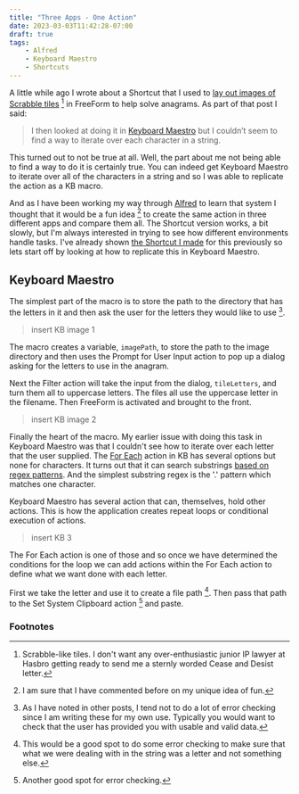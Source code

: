 ```yaml
---
title: "Three Apps - One Action"
date: 2023-03-03T11:42:28-07:00
draft: true
tags:
    - Alfred
    - Keyboard Maestro
    - Shortcuts
---
```


A little while ago I wrote about a Shortcut that I used to [lay out images of Scrabble tiles](creating-anagrams/) [^1] in FreeForm to help solve anagrams. As part of that post I said:

> I then looked at doing it in [Keyboard Maestro](https://www.keyboardmaestro.com/main/) but I couldn’t seem to find a way to iterate over each character in a string.

This turned out to not be true at all. Well, the part about me not being able to find a way to do it is certainly true. You can indeed get Keyboard Maestro to iterate over all of the characters in a string and so I was able to replicate the action as a KB macro. 

And as I have been working my way through [Alfred](https://www.alfredapp.com) to learn that system I thought that it would be a fun idea [^2] to create the same action in three different apps and compare them all. The Shortcut version works, a bit slowly, but I'm always interested in trying to see how different environments handle tasks. I've already shown [the Shortcut I made](creating-anagrams/) for this previously so lets start off by looking at how to replicate this in Keyboard Maestro.

## Keyboard Maestro

The simplest part of the macro is to store the path to the directory that has the letters in it and then ask the user for the letters they would like to use [^3].

> insert KB image 1

The macro creates a variable, `imagePath`, to store the path to the image directory and then uses the Prompt for User Input action to pop up a dialog asking for the letters to use in the anagram. 

Next the Filter action will take the input from the dialog, `tileLetters`, and turn them all to uppercase letters. The files all use the uppercase letter in the filename. Then FreeForm is activated and brought to the front.

> insert KB image 2

Finally the heart of the macro. My earlier issue with doing this task in Keyboard Maestro was that I couldn't see how to iterate over each letter that the user supplied. The [For Each](https://wiki.keyboardmaestro.com/action/For_Each) action in KB has several options but none for characters. It turns out that it can search substrings [based on regex patterns](https://wiki.keyboardmaestro.com/Regular_Expressions#Examples). And the simplest substring regex is the '.' pattern which matches one character.

Keyboard Maestro has several action that can, themselves, hold other actions. This is how the application creates repeat loops or conditional execution of actions. 

> insert KB 3

The For Each action is one of those and so once we have determined the conditions for the loop we can add actions within the For Each action to define what we want done with each letter.

First we take the letter and use it to create a file path [^4]. Then pass that path to the Set System Clipboard action [^5] and paste. 



### Footnotes

[^1]: Scrabble-like tiles. I don't want any over-enthusiastic junior IP lawyer at Hasbro getting ready to send me a sternly worded Cease and Desist letter. 

[^2]: I am sure that I have commented before on my unique idea of fun.

[^3]: As I have noted in other posts, I tend not to do a lot of error checking since I am writing these for my own use. Typically you would want to check that the user has provided you with usable and valid data. 

[^4]: This would be a good spot to do some error checking to make sure that what we were dealing with in the string was a letter and not something else.

[^5]: Another good spot for error checking.


